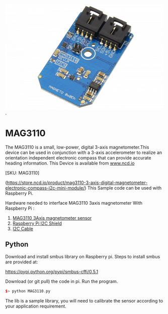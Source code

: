 [![ MAG3110](MAG3110_I2C.png)](https://store.ncd.io/product/mag3110-3-axis-digital-magnetometer-electronic-compass-i2c-mini-module/).

#  MAG3110

The MAG3110 is a small, low-power, digital 3-axis magnetometer.This device can be used in conjunction with a 3-axis accelerometer to realize an orientation independent electronic compass that can provide accurate heading information.
This Device is available from www.ncd.io 

[SKU: MAG3110]

(https://store.ncd.io/product/mag3110-3-axis-digital-magnetometer-electronic-compass-i2c-mini-module/)
This Sample code can be used with Raspberry Pi.

Hardware needed to interface MAG3110 3axis magnetometer With Raspberry Pi :
1. <a href="https://store.ncd.io/product/mag3110-3-axis-digital-magnetometer-electronic-compass-i2c-mini-module/">MAG3110 3Axis magnetometer sensor</a>
2.  <a href="https://store.ncd.io/product/i2c-shield-for-raspberry-pi-3-pi2-with-outward-facing-i2c-port-terminates-over-hdmi-port/">Raspberry Pi I2C Shield</a>
3. <a href="https://store.ncd.io/product/i%C2%B2c-cable/">I2C Cable</a>

## Python
Download and install smbus library on Raspberry pi. Steps to install smbus are provided at:

https://pypi.python.org/pypi/smbus-cffi/0.5.1

Download (or git pull) the code in pi. Run the program.

```cpp
$> python MAG3110.py
```
The lib is a sample library, you will need to calibrate the sensor according to your application requirement.
